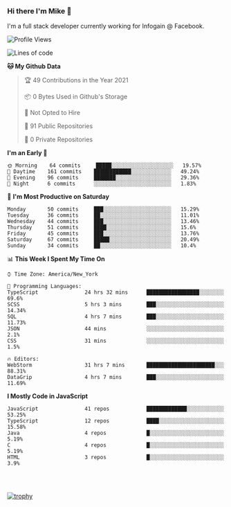 ### Hi there I'm Mike 👋
I'm a full stack developer currently working for Infogain @ Facebook.

<!--START_SECTION:waka-->
![Profile Views](http://img.shields.io/badge/Profile%20Views-1-blue)

![Lines of code](https://img.shields.io/badge/From%20Hello%20World%20I%27ve%20Written-1.2%20million%20lines%20of%20code-blue)

**🐱 My Github Data** 

> 🏆 49 Contributions in the Year 2021
 > 
> 📦 0 Bytes Used in Github's Storage 
 > 
> 🚫 Not Opted to Hire
 > 
> 📜 91 Public Repositories 
 > 
> 🔑 0 Private Repositories  
 > 
**I'm an Early 🐤** 

```text
🌞 Morning    64 commits     █████░░░░░░░░░░░░░░░░░░░░   19.57% 
🌆 Daytime    161 commits    ████████████░░░░░░░░░░░░░   49.24% 
🌃 Evening    96 commits     ███████░░░░░░░░░░░░░░░░░░   29.36% 
🌙 Night      6 commits      ░░░░░░░░░░░░░░░░░░░░░░░░░   1.83%

```
📅 **I'm Most Productive on Saturday** 

```text
Monday       50 commits     ███░░░░░░░░░░░░░░░░░░░░░░   15.29% 
Tuesday      36 commits     ██░░░░░░░░░░░░░░░░░░░░░░░   11.01% 
Wednesday    44 commits     ███░░░░░░░░░░░░░░░░░░░░░░   13.46% 
Thursday     51 commits     ████░░░░░░░░░░░░░░░░░░░░░   15.6% 
Friday       45 commits     ███░░░░░░░░░░░░░░░░░░░░░░   13.76% 
Saturday     67 commits     █████░░░░░░░░░░░░░░░░░░░░   20.49% 
Sunday       34 commits     ██░░░░░░░░░░░░░░░░░░░░░░░   10.4%

```


📊 **This Week I Spent My Time On** 

```text
⌚︎ Time Zone: America/New_York

💬 Programming Languages: 
TypeScript               24 hrs 32 mins      █████████████████░░░░░░░░   69.6% 
SCSS                     5 hrs 3 mins        ███░░░░░░░░░░░░░░░░░░░░░░   14.34% 
SQL                      4 hrs 7 mins        ███░░░░░░░░░░░░░░░░░░░░░░   11.73% 
JSON                     44 mins             ░░░░░░░░░░░░░░░░░░░░░░░░░   2.1% 
CSS                      31 mins             ░░░░░░░░░░░░░░░░░░░░░░░░░   1.5%

🔥 Editors: 
WebStorm                 31 hrs 7 mins       ██████████████████████░░░   88.31% 
DataGrip                 4 hrs 7 mins        ███░░░░░░░░░░░░░░░░░░░░░░   11.69%

```

**I Mostly Code in JavaScript** 

```text
JavaScript               41 repos            █████████████░░░░░░░░░░░░   53.25% 
TypeScript               12 repos            ████░░░░░░░░░░░░░░░░░░░░░   15.58% 
Java                     4 repos             █░░░░░░░░░░░░░░░░░░░░░░░░   5.19% 
C                        4 repos             █░░░░░░░░░░░░░░░░░░░░░░░░   5.19% 
HTML                     3 repos             █░░░░░░░░░░░░░░░░░░░░░░░░   3.9%

```



<!--END_SECTION:waka-->

##### &nbsp;
[![trophy](https://github-profile-trophy.vercel.app/?username=uptonm&theme=dracula)](https://github.com/ryo-ma/github-profile-trophy)
